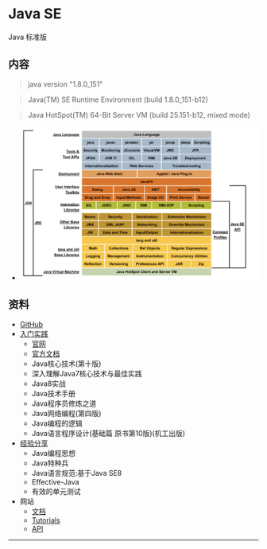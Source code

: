 #   Java SE

Java 标准版

##  内容

>   java version "1.8.0_151"

>   Java(TM) SE Runtime Environment (build 1.8.0_151-b12)

>   Java HotSpot(TM) 64-Bit Server VM (build 25.151-b12, mixed mode)

-   ![内容导图](images/20181223-104139.png)


##  资料

-   [GitHub](https://github.com/topics/java)
-   [入门实践](action/README.md)
    -   [官网](https://www.oracle.com/technetwork/java/javase/overview/index.html)
    -   [官方文档](../doc/README.md)
    -   Java核心技术(第十版)
    -   深入理解Java7核心技术与最佳实践
    -   Java8实战
    -   Java技术手册
    -   Java程序员修炼之道
    -   Java网络编程(第四版)
    -   Java编程的逻辑
    -   Java语言程序设计(基础篇 原书第10版)(机工出版)
-   [经验分享](experience/REAMDE.md)
    -   Java编程思想
    -   Java特种兵
    -   Java语言规范:基于Java SE8
    -   Effective-Java
    -   有效的单元测试
-   网站
    -   [文档](https://docs.oracle.com/javase/8/)
    -   [Tutorials](https://docs.oracle.com/javase/tutorial/tutorialLearningPaths.html)
    -   [API](https://docs.oracle.com/javase/8/docs/api/)



----
